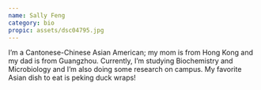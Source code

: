 ```yaml
---
name: Sally Feng
category: bio
propic: assets/dsc04795.jpg
---
```

I’m a Cantonese-Chinese Asian American; my mom is from Hong Kong and my dad is from Guangzhou. Currently, I’m studying Biochemistry and Microbiology and I’m also doing some research on campus. My favorite Asian dish to eat is peking duck wraps!
